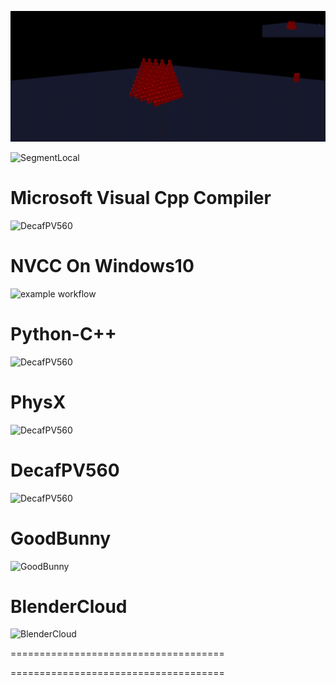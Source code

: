 
![SegmentLocal](https://github.com/spicytechs/.github/blob/main/profile/babylonjs.gif "segment")

![SegmentLocal](https://github.com/spicytechs/.github/blob/main/profile/spicytechs3.gif "segment")




Microsoft Visual Cpp Compiler
=====================================

![DecafPV560](https://github.com/jmake/SimplestMicrosoftVisualCppCompiler/actions/workflows/windowns_test01a.yml/badge.svg)


NVCC On Windows10
=====================================
![example workflow](https://github.com/jmake/SimplestNvidiaCUDACompilerOnWindows10/actions/workflows/nvcc.yml/badge.svg)


Python-C++
=====================================
![DecafPV560](https://github.com/jmake/python_cpp_integration/actions/workflows/executeImage.yml/badge.svg)


PhysX
=====================================
![DecafPV560](https://github.com/jmake/PhysX/actions/workflows/testa.yml/badge.svg)



DecafPV560
=====================================

![DecafPV560](https://github.com/jmake/DecafPV560/actions/workflows/docker_ci.yml/badge.svg)

GoodBunny
=====================================

![GoodBunny](https://github.com/jmake/GoodBunny/actions/workflows/workflow_nodejs.yml/badge.svg)


BlenderCloud
=====================================

![BlenderCloud](https://github.com/jmake/BlenderCloud/actions/workflows/blender_testa.yml/badge.svg)


=====================================


=====================================



